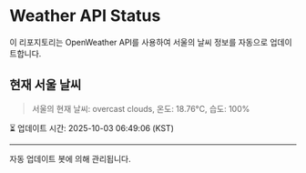 
# Weather API Status

이 리포지토리는 OpenWeather API를 사용하여 서울의 날씨 정보를 자동으로 업데이트합니다.

## 현재 서울 날씨
> 서울의 현재 날씨: overcast clouds, 온도: 18.76°C, 습도: 100%

⏳ 업데이트 시간: 2025-10-03 06:49:06 (KST)

---
자동 업데이트 봇에 의해 관리됩니다.

